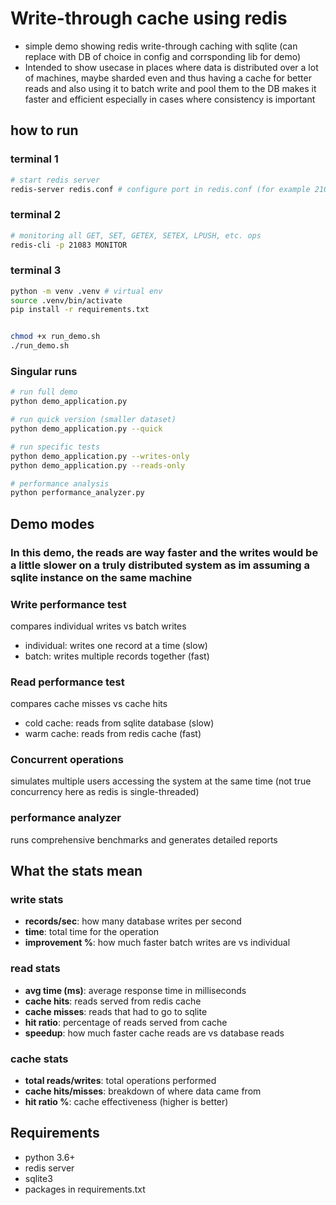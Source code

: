 # Write-through cache using redis

- simple demo showing redis write-through caching with sqlite (can replace with DB of choice in config and corrsponding lib for demo)
- Intended to show usecase in places where data is distributed over a lot of machines, maybe sharded even and thus having a cache for better reads and also using it to batch write and pool them to the DB makes it faster and efficient especially in cases where consistency is important

## how to run

### terminal 1
```bash
# start redis server
redis-server redis.conf # configure port in redis.conf (for example 21083)
```

### terminal 2
```bash
# monitoring all GET, SET, GETEX, SETEX, LPUSH, etc. ops
redis-cli -p 21083 MONITOR
```

### terminal 3
```bash
python -m venv .venv # virtual env
source .venv/bin/activate
pip install -r requirements.txt


chmod +x run_demo.sh
./run_demo.sh
```

### Singular runs
```bash
# run full demo
python demo_application.py

# run quick version (smaller dataset)
python demo_application.py --quick

# run specific tests
python demo_application.py --writes-only
python demo_application.py --reads-only

# performance analysis
python performance_analyzer.py
```

## Demo modes

### In this demo, the reads are way faster and the writes would be a little slower on a truly distributed system as im assuming a sqlite instance on the same machine

### Write performance test
compares individual writes vs batch writes
- individual: writes one record at a time (slow)
- batch: writes multiple records together (fast)

### Read performance test
compares cache misses vs cache hits
- cold cache: reads from sqlite database (slow)
- warm cache: reads from redis cache (fast)

### Concurrent operations
simulates multiple users accessing the system at the same time (not true concurrency here as redis is single-threaded)

### performance analyzer
runs comprehensive benchmarks and generates detailed reports

## What the stats mean

### write stats
- **records/sec**: how many database writes per second
- **time**: total time for the operation
- **improvement %**: how much faster batch writes are vs individual

### read stats  
- **avg time (ms)**: average response time in milliseconds
- **cache hits**: reads served from redis cache
- **cache misses**: reads that had to go to sqlite
- **hit ratio**: percentage of reads served from cache
- **speedup**: how much faster cache reads are vs database reads

### cache stats
- **total reads/writes**: total operations performed
- **cache hits/misses**: breakdown of where data came from
- **hit ratio %**: cache effectiveness (higher is better)

## Requirements

- python 3.6+
- redis server
- sqlite3
- packages in requirements.txt 